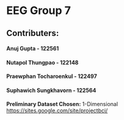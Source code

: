 # EEG Group 7
## Contributers:
#### Anuj Gupta - 122561
#### Nutapol Thungpao - 122148
#### Praewphan Tocharoenkul - 122497
#### Suphawich Sungkhavorn - 122564

**Preliminary Dataset Chosen:**
1-Dimensional
https://sites.google.com/site/projectbci/
